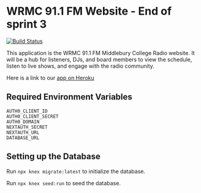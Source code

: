 # WRMC 91.1 FM Website - End of sprint 3

[![Build Status](https://travis-ci.com/csci312-s21/project-blackberry-binturong.svg?branch=main)](https://travis-ci.com/csci312-s21/project-blackberry-binturong)

This application is the WRMC 91.1 FM Middlebury College Radio website. It will be a hub for listeners, DJs, and board members to view the schedule, listen to live shows, and engage with the radio community.

Here is a link to our [app on Heroku](https://wrmc-website.herokuapp.com/)

## Required Environment Variables

```
AUTH0_CLIENT_ID
AUTH0_CLIENT_SECRET
AUTH0_DOMAIN
NEXTAUTH_SECRET
NEXTAUTH_URL
DATABASE_URL
```

## Setting up the Database

Run `npx knex migrate:latest` to initialize the database.

Run `npx knex seed:run` to seed the database.
